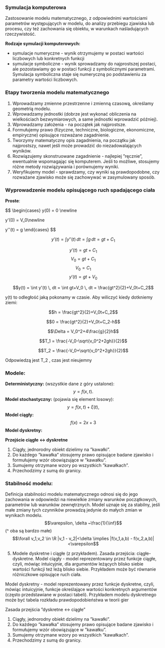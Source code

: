    ### Symulacja komputerowa
Zastosowanie modelu matematycznego, z odpowiednimi wartościami parametrów
występujących w modelu, do analizy przebiegu zjawiska lub
procesu, czy też zachowania się obiektu, w warunkach
naśladujących rzeczywistość.

**Rodzaje symulacji komputerowych:**
- symulacje numeryczne - wynik otrzymujemy w postaci
wartości liczbowych lub konkretnych funkcji
- symulacje symboliczne - wynik sprowadzamy do
najprostszej postaci, ale pozostawiamy go w postaci funkcji z
symbolicznymi parametrami.
Symulacja symboliczna staje się numeryczną po podstawieniu
za parametry wartości liczbowych.

### Etapy tworzenia modelu matematycznego

1. Wprowadzamy zmienne przestrzenne i zmienną czasową,
określamy geometrią modelu.
2. Wprowadzamy jednostki (dobrze jest wykonać obliczenia na
wielkościach bezwymiarowych, a same jednostki wprowadzić
później).
3. Wprowadzamy założenia - na początek jak najprostsze.
4. Formułujemy prawo (fizyczne, techniczne, biologiczne,
ekonomiczne, empiryczne) opisujące rozważane zagadnienie.
5. Tworzymy matematyczny opis zagadnienia, na początku jak
najprostszy, nawet jeśli może prowadzić do niezadowalających
wyników.
6. Rozwiązujemy skonstruowane zagadnienie - najlepiej
”ręcznie”, ewentualnie wspomagając się komputerem. Jeśli to
możliwe, stosujemy różne metody rozwiązywania i
porównujemy wyniki.
7. Weryfikujemy model - sprawdzamy, czy wyniki są
prawdopodobne, czy rozważane zjawisko może się zachowywać
w zasymulowany sposób.

### Wyprowadzenie modelu opisującego ruch spadającego ciała 

**Proste**:

$$
\begin{cases}
y(0) = 0 \newline

y'(0) = V_0\newline

y''(t) = g
\end{cases}
$$

$$y'(t) = \int y''(t) \, dt = \int g \, dt = gt +C_1$$

$$y'(t) = gt+C_1$$
$$V_0 = gt+C_1$$
$$V_0=C_1$$
$$y'(t)=gt+V_0$$

$$y(t) = \int y'(t) \, dt = \int gt+V_0 \, dt = \frac{gt^2}{2}+V_0t+C_2$$

y(t) to odległość jaką pokonamy w czasie. Aby wiliczyć kiedy dotkniemy ziemi:

$$h = \frac{gt^2}{2}+V_0t+C_2$$

$$0 = \frac{gt^2}{2}+V_0t+C_2-h$$

$$\Delta = V_0^2+4\frac{g}{2}h$$

$$T_1 = \frac{-V_0-\sqrt{v_0^2+2gh}}{2}$$

$$T_2 = \frac{-V_0+\sqrt{v_0^2+2gh}}{2}$$

Odpowiedzą jest T_2  , czas jest nieujemny

### Modele:
**Deterministyczny:** (wszystkie dane z góry ustalone):
$$ y = f(x, t).$$ 
**Model stochastyczny:** (pojawia się element losowy):
$$y = f(x, t) + ξ(t),$$
**Model ciągły:**
$$f(x)=2x+3$$
**Model dyskretny:**
$$ $$

**Przejście ciągłe <-> dyskretne**
1. Ciągły, jednorodny obiekt dzielimy na ”kawałki”.
2. Do każdego ”kawałka” stosujemy prawo opisujące badane
zjawisko i formułujemy wzór obowiązujące w ”kawałku”.
1. Sumujemy otrzymane wzory po wszystkich ”kawałkach”.
2. Przechodzimy z sumą do granicy.

### Stabilność modelu:
Definicja stabilności modelu matematycznego odnosi się do jego zachowania w odpowiedzi na niewielkie zmiany warunków początkowych, parametrów lub warunków zewnętrznych. Model uznaje się za stabilny, jeśli małe zmiany tych czynników prowadzą jedynie do małych zmian w wynikach modelu. 
$$\varepsilon, \delta ~\frac{1}{\inf}$$ 
(^ oba są bardzo małe)
$$\forall v_1,v_2 \in \R |v_1 - v_2|<\delta \implies |f(v_1,a,b) - f(v_2,a,b)|<\varepsilon$$ 

5.  Modele dyskretne i ciągłe (z przykładem). Zasada przejścia: ciągłe-dyskretne.
Model ciągły - model reprezentowany przez funkcje ciągłe, czyli, mówiąc intuicyjnie, dla argumentów leżących blisko siebie wartości funkcji też leżą blisko siebie. Przykładem może być równanie różniczkowe opisujące ruch ciała.

Model dyskretny - model reprezentowany przez funkcje dyskretne, czyli, mówiąc intuicyjnie, funkcje określające wartości konkretnych argumentów (często przedstawiane w postaci tabeli).
Przykładem modelu dyskretnego może być tabela rozkładu prawdopodobieństwa w teorii gier

Zasada przejścia ”dyskretne ↔ ciągłe”
1. Ciągły, jednorodny obiekt dzielimy na ”kawałki”.
2. Do każdego ”kawałka” stosujemy prawo opisujące badane zjawisko i formułujemy wzór obowiązujące w ”kawałku”.
3. Sumujemy otrzymane wzory po wszystkich ”kawałkach”.
4. Przechodzimy z sumą do granicy.

